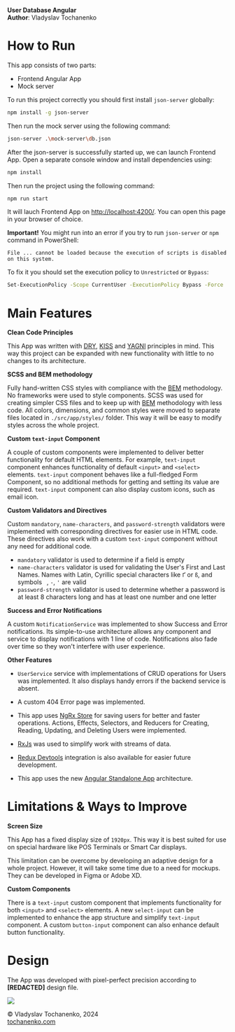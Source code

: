 **User Database Angular**\
**Author**: Vladyslav Tochanenko

# How to Run
This app consists of two parts:

* Frontend Angular App
* Mock server

To run this project correctly you should first install `json-server` globally:

```bash
npm install -g json-server
```

Then run the mock server using the following command:

```bash
json-server .\mock-server\db.json
```

After the json-server is successfully started up, we can launch Frontend App. Open a separate console window and install dependencies using:

```bash
npm install
```

Then run the project using the following command:

```bash
npm run start
```

It will lauch Frontend App on [http://localhost:4200/](http://localhost:4200/). You can open this page in your browser of choice.

**Important!** You might run into an error if you try to run `json-server` or `npm` command in PowerShell:

```
File ... cannot be loaded because the execution of scripts is disabled on this system. 
```

To fix it you should set the execution policy to `Unrestricted` or `Bypass`:


```sh
Set-ExecutionPolicy -Scope CurrentUser -ExecutionPolicy Bypass -Force
```

# Main Features

**Clean Code Principles**

This App was written with [DRY](https://en.wikipedia.org/wiki/Don%27t_repeat_yourself), [KISS](https://en.wikipedia.org/wiki/KISS_principle) and [YAGNI](https://en.wikipedia.org/wiki/You_aren%27t_gonna_need_it) principles in mind. This way this project can be expanded with new functionality with little to no changes to its architecture.

**SCSS and BEM methodology**

Fully hand-written CSS styles with compliance with the [BEM](https://en.bem.info/methodology/) methodology. No frameworks were used to style components. SCSS was used for creating simpler CSS files and to keep up with [BEM](https://en.bem.info/methodology/) methodology with less code. All colors, dimensions, and common styles were moved to separate files located in `./src/app/styles/` folder. This way it will be easy to modify styles across the whole project.

**Custom `text-input` Component**

A couple of custom components were implemented to deliver better functionality for default HTML elements. For example, `text-input` component enhances functionality of default `<input>` and `<select>` elements. `text-input` component behaves like a full-fledged Form Component, so no additional methods for getting and setting its value are required. `text-input` component can also display custom icons, such as email icon.

**Custom Validators and Directives**

Custom `mandatory`, `name-characters`, and `password-strength` validators were implemented with corresponding directives for easier use in HTML code. These directives also work with a custom `text-input` component without any need for additional code.

* `mandatory` validator is used to determine if a field is empty
* `name-characters` validator is used for validating the User's First and Last Names. Names with Latin, Cyrillic special characters like `Ґ` or `ß`, and symbols ` `, `-`, `'` are valid
* `password-strength` validator is used to determine whether a password is at least 8 characters long and has at least one number and one letter

**Success and Error Notifications**

A custom `NotificationService` was implemented to show Success and Error notifications. Its simple-to-use architecture allows any component and service to display notifications with 1 line of code. Notifications also fade over time so they won't interfere with user experience.

**Other Features**

* `UserService` service with implementations of CRUD operations for Users was implemented. It also displays handy errors if the backend service is absent.

* A custom 404 Error page was implemented.

* This app uses [NgRx Store](https://ngrx.io/) for saving users for better and faster operations. Actions, Effects, Selectors, and Reducers for Creating, Reading, Updating, and Deleting Users were implemented.

* [RxJs](https://rxjs.dev/) was used to simplify work with streams of data.

* [Redux Devtools](https://github.com/reduxjs/redux-devtools) integration is also available for easier future development.

* This app uses the new [Angular Standalone App](https://angular.io/guide/standalone-components) architecture.

# Limitations & Ways to Improve

**Screen Size**

This App has a fixed display size of `1920px`. This way it is best suited for use on special hardware like POS Terminals or Smart Car displays.

This limitation can be overcome by developing an adaptive design for a whole project. However, it will take some time due to a need for mockups. They can be developed in Figma or Adobe XD.

**Custom Components**

There is a `text-input` custom component that implements functionality for both `<input>` and `<select>` elements. A new `select-input` can be implemented to enhance the app structure and simplify `text-input` component. A custom `button-input` component can also enhance default button functionality.

# Design

The App was developed with pixel-perfect precision according to **[REDACTED]** design file.

<img src="https://materials.tochanenko.com/files/users_list_angular.png">

&copy; Vladyslav Tochanenko, 2024 \
[tochanenko.com](https://tochanenko.com)